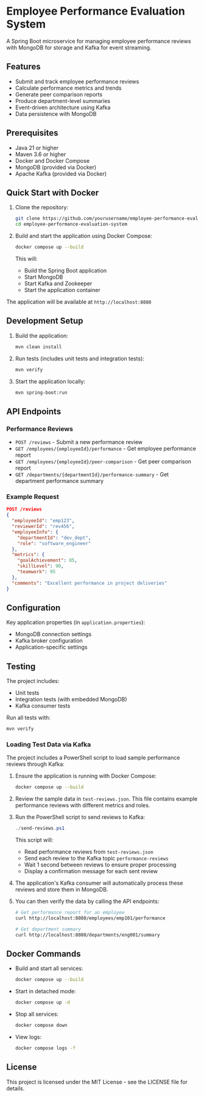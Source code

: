 # Employee Performance Evaluation System

A Spring Boot microservice for managing employee performance reviews with MongoDB for storage and Kafka for event streaming.

## Features

- Submit and track employee performance reviews
- Calculate performance metrics and trends
- Generate peer comparison reports
- Produce department-level summaries
- Event-driven architecture using Kafka
- Data persistence with MongoDB

## Prerequisites

- Java 21 or higher
- Maven 3.6 or higher
- Docker and Docker Compose
- MongoDB (provided via Docker)
- Apache Kafka (provided via Docker)

## Quick Start with Docker

1. Clone the repository:
   ```bash
   git clone https://github.com/yourusername/employee-performance-evaluation-system.git
   cd employee-performance-evaluation-system
   ```

2. Build and start the application using Docker Compose:
   ```bash
   docker compose up --build
   ```

   This will:
   - Build the Spring Boot application
   - Start MongoDB
   - Start Kafka and Zookeeper
   - Start the application container

The application will be available at `http://localhost:8080`

## Development Setup

1. Build the application:
   ```bash
   mvn clean install
   ```

2. Run tests (includes unit tests and integration tests):
   ```bash
   mvn verify
   ```

3. Start the application locally:
   ```bash
   mvn spring-boot:run
   ```

## API Endpoints

### Performance Reviews
- `POST /reviews` - Submit a new performance review
- `GET /employees/{employeeId}/performance` - Get employee performance report
- `GET /employees/{employeeId}/peer-comparison` - Get peer comparison report
- `GET /departments/{departmentId}/performance-summary` - Get department performance summary

### Example Request

```json
POST /reviews
{
  "employeeId": "emp123",
  "reviewerId": "rev456",
  "employeeInfo": {
    "departmentId": "dev_dept",
    "role": "software_engineer"
  },
  "metrics": {
    "goalAchievement": 85,
    "skillLevel": 90,
    "teamwork": 95
  },
  "comments": "Excellent performance in project deliveries"
}
```

## Configuration

Key application properties (in `application.properties`):
- MongoDB connection settings
- Kafka broker configuration
- Application-specific settings

## Testing

The project includes:
- Unit tests
- Integration tests (with embedded MongoDB)
- Kafka consumer tests

Run all tests with:
```bash
mvn verify
```

### Loading Test Data via Kafka

The project includes a PowerShell script to load sample performance reviews through Kafka:

1. Ensure the application is running with Docker Compose:
   ```bash
   docker compose up --build
   ```

2. Review the sample data in `test-reviews.json`. This file contains example performance reviews with different metrics and roles.

3. Run the PowerShell script to send reviews to Kafka:
   ```powershell
   ./send-reviews.ps1
   ```

   This script will:
   - Read performance reviews from `test-reviews.json`
   - Send each review to the Kafka topic `performance-reviews`
   - Wait 1 second between reviews to ensure proper processing
   - Display a confirmation message for each sent review

4. The application's Kafka consumer will automatically process these reviews and store them in MongoDB.

5. You can then verify the data by calling the API endpoints:
   ```bash
   # Get performance report for an employee
   curl http://localhost:8080/employees/emp101/performance

   # Get department summary
   curl http://localhost:8080/departments/eng001/summary
   ```

## Docker Commands

- Build and start all services:
  ```bash
  docker compose up --build
  ```

- Start in detached mode:
  ```bash
  docker compose up -d
  ```

- Stop all services:
  ```bash
  docker compose down
  ```

- View logs:
  ```bash
  docker compose logs -f
  ```

## License

This project is licensed under the MIT License - see the LICENSE file for details.
